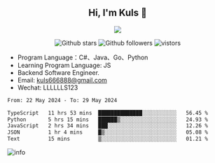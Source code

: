 <h2 align="center"> Hi, I'm Kuls 👋 </h2>
<p align="center">
    <p align="center">
        <img src=" https://avatars.githubusercontent.com/u/42165104?s=460&u=5c7fbf0bce7d4b38a15a44676e6f64b529e47598&v=4"/>
    </p>
    <p align="center">
      <img src="https://img.shields.io/github/stars/hellokuls?style=social" alt="Github stars" />
      <img src="https://img.shields.io/github/followers/hellokuls?style=social" alt="Github followers" />
      <img src="https://visitor-badge.glitch.me/badge?page_id=hellokuls.readme" alt="vistors" />
    </p>
</p>

- Program Language：C#、Java、Go、Python
- Learning Program Language: JS
- Backend Software Engineer.
- Email: kuls666888@gmail.com
- Wechat: LLLLLLS123

<!--START_SECTION:waka-->

```txt
From: 22 May 2024 - To: 29 May 2024

TypeScript   11 hrs 53 mins  ██████████████░░░░░░░░░░░   56.45 %
Python       5 hrs 15 mins   ██████▒░░░░░░░░░░░░░░░░░░   24.93 %
JavaScript   2 hrs 34 mins   ███░░░░░░░░░░░░░░░░░░░░░░   12.26 %
JSON         1 hr 4 mins     █▒░░░░░░░░░░░░░░░░░░░░░░░   05.08 %
Text         15 mins         ▒░░░░░░░░░░░░░░░░░░░░░░░░   01.21 %
```

<!--END_SECTION:waka-->

![info](https://github-readme-stats.vercel.app/api?username=hellokuls&show_icons=true&count_private=true&hide=prs&theme=default_repocard)


